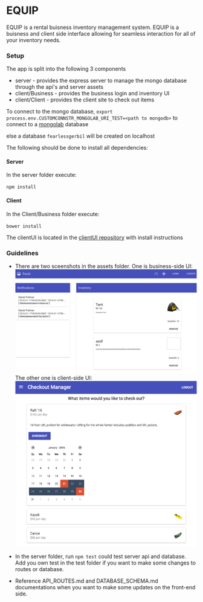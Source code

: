 # EQUIP
EQUIP is a rental buisness inventory management system. 
EQUIP is a buisness and client side interface allowing for seamless interaction for all of your
inventory needs.


### Setup

The app is split into the following 3 components

* server - provides the express server to manage the mongo database through the api's and server assets
* client/Business - provides the business login and inventory UI
* client/Client - provides the client site to check out items

To connect to the mongo database, `export process.env.CUSTOMCONNSTR_MONGOLAB_URI_TEST=<path to mongodb>` to connect to a [mongolab](https://mongolab.com/home) database

else a database `fearlessgerbil` will be created on localhost

The following should be done to install all dependencies:

#### Server

In the server folder execute:

`npm install` 

#### Client 

In the Client/Business folder execute:

`bower install` 

The clientUI is located in the [clientUI repository](https://github.com/fearlessgerbil/clientUI) with install instructions

### Guidelines

- There are two sceenshots in the assets folder.
  One is business-side UI:
  ![Alt text](/app/assets/BusinessUI.png?raw=true "Business-Side UI") 
  The other one is client-side UI:
  ![Alt text](/app/assets/ClientUI.png?raw=true "Client-Side UI") 

- In the server folder, run `npm test` could test server api and database.
  Add you own test in the test folder if you want to make some changes to routes or database.

- Reference API_ROUTES.md and DATABASE_SCHEMA.md documentations when you
  want to make some updates on the front-end side.      

